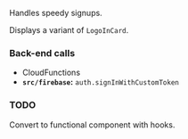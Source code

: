 Handles speedy signups.

Displays a variant of `LogoInCard`.

### Back-end calls

- CloudFunctions
- **`src/firebase`:** `auth.signInWithCustomToken`

### TODO

Convert to functional component with hooks.
